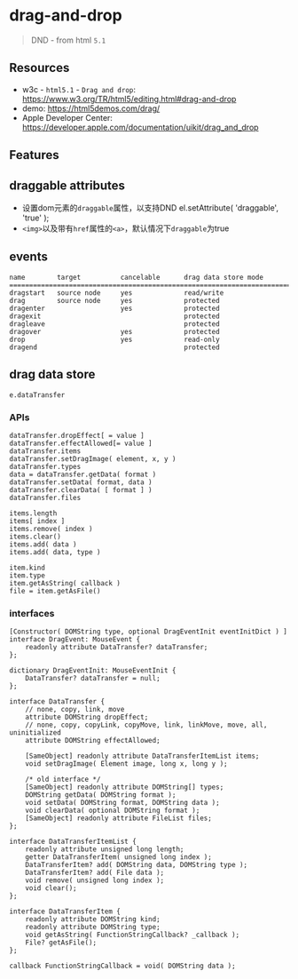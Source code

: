 # drag-and-drop

> DND - from html `5.1`


## Resources

* w3c - `html5.1` - `Drag and drop`: <https://www.w3.org/TR/html5/editing.html#drag-and-drop>
* demo: <https://html5demos.com/drag/>
* Apple Developer Center: <https://developer.apple.com/documentation/uikit/drag_and_drop>


## Features



## draggable attributes

* 设置dom元素的`draggable`属性，以支持DND
        el.setAttribute( 'draggable', 'true' );
* `<img>`以及带有`href`属性的`<a>`，默认情况下`draggable`为true



## events

    name        target          cancelable      drag data store mode
    ===========================================================================
    dragstart   source node     yes             read/write
    drag        source node     yes             protected
    dragenter                   yes             protected
    dragexit                                    protected
    dragleave                                   protected
    dragover                    yes             protected
    drop                        yes             read-only
    dragend                                     protected

## drag data store

    e.dataTransfer

### APIs

    dataTransfer.dropEffect[ = value ]
    dataTransfer.effectAllowed[= value ]
    dataTransfer.items
    dataTransfer.setDragImage( element, x, y )
    dataTransfer.types
    data = dataTransfer.getData( format )
    dataTransfer.setData( format, data )
    dataTransfer.clearData( [ format ] )
    dataTransfer.files

    items.length
    items[ index ]
    items.remove( index )
    items.clear()
    items.add( data )
    items.add( data, type )

    item.kind
    item.type
    item.getAsString( callback )
    file = item.getAsFile()



### interfaces

    [Constructor( DOMString type, optional DragEventInit eventInitDict ) ]
    interface DragEvent: MouseEvent {
        readonly attribute DataTransfer? dataTransfer;
    };

    dictionary DragEventInit: MouseEventInit {
        DataTransfer? dataTransfer = null;
    };

    interface DataTransfer {
        // none, copy, link, move
        attribute DOMString dropEffect;
        // none, copy, copyLink, copyMove, link, linkMove, move, all, uninitialized
        attribute DOMString effectAllowed;

        [SameObject] readonly attribute DataTransferItemList items;
        void setDragImage( Element image, long x, long y );

        /* old interface */
        [SameObject] readonly attribute DOMString[] types;
        DOMString getData( DOMString format );
        void setData( DOMString format, DOMString data );
        void clearData( optional DOMString format );
        [SameObject] readonly attribute FileList files;
    };

    interface DataTransferItemList {
        readonly attribute unsigned long length;
        getter DataTransferItem( unsigned long index );
        DataTransferItem? add( DOMString data, DOMString type );
        DataTransferItem? add( File data );
        void remove( unsigned long index );
        void clear();
    };

    interface DataTransferItem {
        readonly attribute DOMString kind;
        readonly attribute DOMString type;
        void getAsString( FunctionStringCallback? _callback );
        File? getAsFile();
    };

    callback FunctionStringCallback = void( DOMString data );





